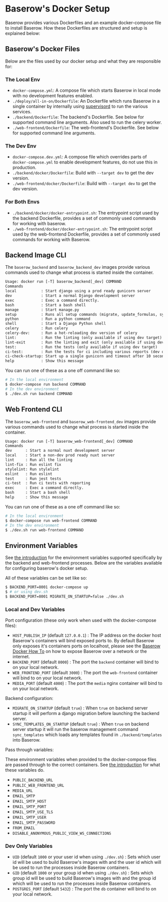 # Baserow's Docker Setup 

Baserow provides various Dockerfiles and an example docker-compose file to install
Baserow. How these Dockerfiles are structured and setup is explained below:

## Baserow's Docker Files

Below are the files used by our docker setup and what they are responsible for:

### The Local Env

- `docker-compose.yml`: A compose file which starts Baserow in local mode with no
  development features enabled.
- `./deploy/all-in-on/Dockerfile`: An Dockerfile which runs Baserow in a single 
  container by internally using [supervisord](http://supervisord.org/) to run the 
  various services.
- `./backend/Dockerfile`: The backend's Dockerfile. See below for
  supported command line arguments. Also used to run the celery worker.
- `./web-frontend/Dockerfile`: The web-frontend's Dockerfile. See below
  for supported command line arguments.

### The Dev Env

- `docker-compose.dev.yml`: A compose file which overrides parts of `docker-compose.yml`
  to enable development features, do not use this in production.
- `./backend/docker/Dockerfile`: Build with `--target dev` to get the dev version.
- `./web-frontend/docker/Dockerfile`: Build with `--target dev` to get the dev version. 

### For Both Envs

- `./backend/docker/docker-entrypoint.sh`: The entrypoint script used by the backend
  Dockerfile, provides a set of commonly used commands for working with baserow.
- `./web-frontend/docker/docker-entrypoint.sh`: The entrypoint script used by the 
   web-frontend Dockerfile, provides a set of commonly used commands for working
  with Baserow.

## Backend Image CLI

The `baserow_backend` and `baserow_backend_dev` images provide various commands used to
change what process is started inside the container.

```txt
Usage: docker run [-T] baserow_backend[_dev] COMMAND
Commands
local           : Start django using a prod ready gunicorn server
dev             : Start a normal Django development server
exec            : Exec a command directly.
bash            : Start a bash shell
manage          : Start manage.py
setup           : Runs all setup commands (migrate, update_formulas, sync_templates)
python          : Run a python command
shell           : Start a Django Python shell
celery          : Run celery
celery-dev:     : Run a hot-reloading dev version of celery
lint:           : Run the linting (only available if using dev target)
lint-exit       : Run the linting and exit (only available if using dev target)
test:           : Run the tests (only available if using dev target)
ci-test:        : Run the tests for ci including various reports (dev only)
ci-check-startup: Start up a single gunicorn and timeout after 10 seconds for ci (dev).
help            : Show this message
```

You can run one of these as a one off command like so:

```bash
# In the local environment
$ docker-compose run backend COMMAND
# In the dev environment
$ ./dev.sh run backend COMMAND
```

## Web Frontend CLI

The `baserow_web-frontend` and `baserow_web-frontend_dev` images provide various
commands used to change what process is started inside the container.

```txt
Usage: docker run [-T] baserow_web-frontend[_dev] COMMAND
Commands
dev      : Start a normal nuxt development server
local    : Start a non-dev prod ready nuxt server
lint     : Run all the linting
lint-fix : Run eslint fix
stylelint: Run stylelint
eslint   : Run eslint
test     : Run jest tests
ci-test  : Run ci tests with reporting
exec     : Exec a command directly.
bash     : Start a bash shell
help     : Show this message
```

You can run one of these as a one off command like so:

```bash
# In the local environment
$ docker-compose run web-frontend COMMAND
# In the dev environment
$ ./dev.sh run web-frontend COMMAND
```

## Environment Variables

See [the introduction](../technical/introduction.md) for the environment variables
supported specifically by the backend and web-frontend processes. Below are the
variables available for configuring baserow's docker setup.

All of these variables can be set like so:

```bash
$ BACKEND_PORT=8001 docker-compose up 
$ # or using dev.sh
$ BACKEND_PORT=8001 MIGRATE_ON_STARTUP=false ./dev.sh
```

### Local and Dev Variables

Port configuration (these only work when used with the docker-compose files):

- `HOST_PUBLISH_IP` (default `127.0.0.1`) : The IP address on the docker host Baserow's
  containers will bind exposed ports to. By default Baserow only exposes it's containers
  ports on localhost, please see
  the [Baserow Docker How To](baserow-docker-how-to.md)
  on how to expose Baserow over a network or the internet.
- `BACKEND_PORT` (default `8000`) : The port the `backend` container will bind to on
  your local network.
- `WEB_FRONTEND_PORT` (default `3000`) : The port the `web-frontend`
  container will bind to on your local network.
- `MEDIA_PORT` (default `4000`) : The port the `media` nginx container will bind to on
  your local network.

Backend configuration:

- `MIGRATE_ON_STARTUP` (default `true`) : When `true` on backend server startup it will
  perform a django migration before launching the backend server.
- `SYNC_TEMPLATES_ON_STARTUP` (default `true`) : When `true` on backend server startup
  it will run the baserow management command `sync_templates` which loads any templates
  found in `./backend/templates` into Baserow.

Pass through variables:

These environment variables when provided to the docker-compose files are passed through
to the correct containers. See [the introduction](../technical/introduction.md)
for what these variables do.

- `PUBLIC_BACKEND_URL`
- `PUBLIC_WEB_FRONTEND_URL`
- `MEDIA_URL`
- `EMAIL_SMTP`
- `EMAIL_SMTP_HOST`
- `EMAIL_SMTP_PORT`
- `EMAIL_SMTP_USE_TLS`
- `EMAIL_SMTP_USER`
- `EMAIL_SMTP_PASSWORD`
- `FROM_EMAIL`
- `DISABLE_ANONYMOUS_PUBLIC_VIEW_WS_CONNECTIONS`

### Dev Only Variables

- `UID` (default `1000` or your user id when using `./dev.sh`) : Sets which user id will
  be used to build Baserow's images with and the user id which will be used to run the
  processes inside Baserow containers.
- `GID` (default `1000` or your group id when using `./dev.sh`) : Sets which group id
  will be used to build Baserow's images with and the group id which will be used to run
  the processes inside Baserow containers.
- `POSTGRES_PORT` (default `5432`) : The port the `db` container will bind to on your
  local network.
